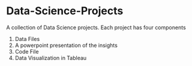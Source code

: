 # Data-Science-Projects
A collection of Data Science projects. 
Each project has four components
1. Data Files
2. A powerpoint presentation of the insights
3. Code File
4. Data Visualization in Tableau

